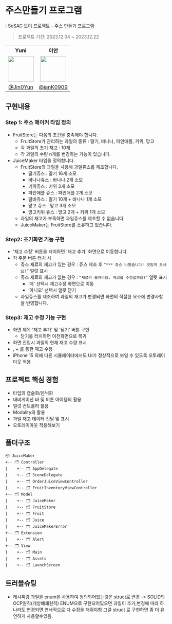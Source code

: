 # 주스만들기 프로그램

: SeSAC 토이 프로젝트 - 주스 만들기 프로그램
> 
> 프로젝트 기간: 2023.12.04 ~ 2023.12.22

<table>
  <tr align="center">
    <th>Yuni</th>
    <th>이안</th>
  </tr>
  <tr align="center">
    <td><img src="https://avatars.githubusercontent.com/u/133867430?v=4" width="80"></td>
    <td><img src="" width="80"></td>
  </tr>
  <tr align="center">
    <td><a href="https://github.com/Jin0Yun">@Jin0Yun</a></td>
    <td><a href="https://github.com/ianK0909">@ianK0909</a></td>
  </tr>
</table>

## 구현내용

### Step 1: 주스 메이커 타입 정의

- FruitStore는 다음의 조건을 충족해야 합니다.
    - FruitStore가 관리하는 과일의 종류 : 딸기, 바나나, 파인애플, 키위, 망고
    - 각 과일의 초기 재고 : 10개
    - 각 과일의 수량 n개를 변경하는 기능이 있습니다.
- JuiceMaker 타입을 정의합니다.
    - FruitStore의 과일을 사용해 과일쥬스를 제조합니다.
        - 딸기쥬스 : 딸기 16개 소모
        - 바나나쥬스 : 바나나 2개 소모
        - 키위쥬스 : 키위 3개 소모
        - 파인애플 쥬스 : 파인애플 2개 소모
        - 딸바쥬스 : 딸기 10개 + 바나나 1개 소모
        - 망고 쥬스 : 망고 3개 소모
        - 망고키위 쥬스 : 망고 2개 + 키위 1개 소모
    - 과일의 재고가 부족하면 과일쥬스를 제조할 수 없습니다.
    - JuiceMaker는 FruitStore를 소유하고 있습니다.

### Step2: 초기화면 기능 구현

- '재고 수정' 버튼을 터치하면 '재고 추가' 화면으로 이동합니다.
- 각 주문 버튼 터치 시
    - 쥬스 재료의 재고가 있는 경우 : 쥬스 제조 후 `“*** 쥬스 나왔습니다! 맛있게 드세요!”` 얼럿 표시
    - 쥬스 재료의 재고가 없는 경우 : `“재료가 모자라요. 재고를 수정할까요?”` 얼럿 표시
        - ‘예' 선택시 재고수정 화면으로 이동
        - ‘아니오' 선택시 얼럿 닫기
    - 과일쥬스를 제조하여 과일의 재고가 변경되면 화면의 적절한 요소에 변경사항을 반영합니다.

### Step3: 재고 수정 기능 구현

- 화면 제목 '재고 추가' 및 '닫기' 버튼 구현
    - 닫기를 터치하면 이전화면으로 복귀
- 화면 진입시 과일의 현재 재고 수량 표시
- , + 를 통한 재고 수정
- iPhone 15 외에 다른 시뮬레이터에서도 UI가 정상적으로 보일 수 있도록 오토레이아웃 적용

## 프로젝트 핵심 경험
- 타입의 캡슐화/은닉화
- 내비게이션 바 및 버튼 아이템의 활용
- 얼럿 컨트롤러 활용
- Modality의 활용
- 과일 재고 데이터 전달 및 표시
- 오토레이아웃 적용해보기

## 폴더구조
```
📦 JuiceMaker
+-- 🗂 Controller
|    +-- 🗂 AppDelegate
|    +-- 🗂 SceneDelegate
|    +-- 🗂 OrderJuiceViewController
|  	 +-- 🗂 FruitInventoryViewController
+-- 🗂 Model
|    +-- 🗂 JuiceMaker
|    +-- 🗂 FruitStore
|    +-- 🗂 Fruit
|    +-- 🗂 Juice
|    +-- 🗂 JuiceMakerError
+-- 🗂 Extension
|    +-- 🗂 Alert
+-- 🗂 View
|    +-- 🗂 Main
|    +-- 🗂 Assets
|    +-- 🗂 LaunchScreen
```


  </tr>
</table>
  
## 트러블슈팅
- 레시피랑 과일을 enum을 사용하여 정의되어있는것은 struct로 변경
  -> SOLID의 OCP원칙(개방폐쇄원칙) ENUM으로 구현되어있으면 과일이 추가,변경에 따라 하나라도 변경되면 연쇄적으로 다 수정을 해줘야함 그걸 struct 로 구현하면 좀 더 유연하게 사용할수있음.
